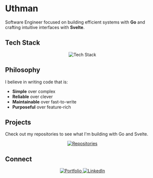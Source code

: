 # Uthman

Software Engineer focused on building efficient systems with **Go** and crafting intuitive interfaces with **Svelte**.

## Tech Stack

<div align="center">
  <img src="https://skillicons.dev/icons?i=go,svelte,postgres,redis,docker,git,linux,nginx&theme=dark" alt="Tech Stack" />
</div>

## Philosophy

I believe in writing code that is:
- **Simple** over complex
- **Reliable** over clever  
- **Maintainable** over fast-to-write
- **Purposeful** over feature-rich

## Projects

Check out my repositories to see what I'm building with Go and Svelte.

<div align="center">
  <a href="https://github.com/codetesla51?tab=repositories">
    <img src="https://img.shields.io/badge/View_Repositories-181717?style=for-the-badge&logo=github&logoColor=white" alt="Repositories">
  </a>
</div>

## Connect

<div align="center">
  <a href="https://devuthman.vercel.app/">
    <img src="https://img.shields.io/badge/Portfolio-000000?style=for-the-badge&logo=vercel&logoColor=white" alt="Portfolio">
  </a>
  <a href="https://www.linkedin.com/in/oladele-usman-a61578298/">
    <img src="https://img.shields.io/badge/LinkedIn-0A66C2?style=for-the-badge&logo=linkedin&logoColor=white" alt="LinkedIn">
  </a>
</div>